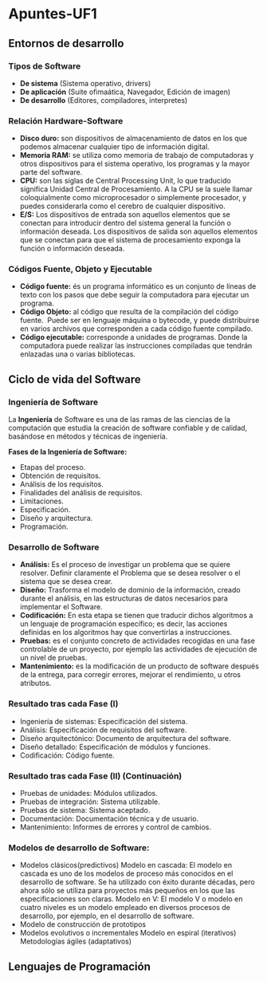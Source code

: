 # Apuntes-UF1

## Entornos de desarrollo

### Tipos de Software 
 - **De sistema** (Sistema operativo, drivers)
 - **De aplicación** (Suite ofimaática, Navegador, Edición de imagen)  
 - **De desarrollo** (Editores, compiladores, interpretes)
### Relación Hardware-Software
- **Disco duro:** son dispositivos de almacenamiento de datos en los que podemos almacenar cualquier tipo de información digital.
- **Memoria RAM:** se utiliza como memoria de trabajo de computadoras y otros dispositivos para el sistema operativo, los programas y la mayor parte del software.
- **CPU:** son las siglas de Central Processing Unit, lo que traducido significa Unidad Central de Procesamiento. A la CPU se la suele llamar coloquialmente como      microprocesador o simplemente procesador, y puedes considerarla como el cerebro de cualquier dispositivo.
- **E/S:** Los dispositivos de entrada son aquellos elementos que se conectan para introducir dentro del sistema general la función o información deseada. Los dispositivos de salida son aquellos elementos que se conectan para que el sistema de procesamiento exponga la función o información deseada.
### Códigos Fuente, Objeto y Ejecutable
 - **Código fuente:** és un programa informático es un conjunto de líneas de texto con los pasos que debe seguir la computadora para ejecutar un programa. 
 - **Código Objeto:** al código que resulta de la compilación del código fuente. ​ Puede ser en lenguaje máquina o bytecode, y puede distribuirse en varios archivos que corresponden a cada código fuente compilado.
 - **Código ejecutable:** corresponde a unidades de programas. Donde la computadora puede realizar las instrucciones compiladas que tendrán enlazadas una o varias bibliotecas.
## Ciclo de vida del Software
### Ingeniería de Software
La **Ingeniería** de Software es una de las ramas de las ciencias de la computación que estudia la creación de software confiable y de calidad, basándose en métodos y técnicas de ingeniería. 

**Fases de la Ingeniería de Software:**
  - Etapas del proceso.
  - Obtención de requisitos.
  - Análisis de los requisitos. 
  - Finalidades del análisis de requisitos. 
  - Limitaciones. 
  - Especificación. 
  -  Diseño y arquitectura. 
  - Programación.
### Desarrollo de Software
  - **Análisis:** Es el proceso de investigar un problema que se quiere resolver. Definir claramente el Problema que se desea resolver o el sistema que se desea crear.
  - **Diseño:** Trasforma el modelo de dominio de la información, creado durante el análisis, en las estructuras de datos necesarios para implementar el Software.
  - **Codificación:** En esta etapa se tienen que traducir dichos algoritmos a un lenguaje de programación específico; es decir, las acciones definidas en los algoritmos hay que convertirlas a instrucciones.
  - **Pruebas:** es el conjunto concreto de actividades recogidas en una fase controlable de un proyecto, por ejemplo las actividades de ejecución de un nivel de pruebas.
  - **Mantenimiento:** es la modificación de un producto de software después de la entrega, para corregir errores, mejorar el rendimiento, u otros atributos.
### Resultado tras cada Fase (I)
  - Ingeniería de sistemas: Especificación del sistema.
  - Análisis: Especificación de requisitos del software.
  - Diseño arquitectónico: Documento de arquitectura del software.
  - Diseño detallado: Especificación de módulos y funciones.
  - Codificación: Código fuente.
### Resultado tras cada Fase (II) (Continuación)
  - Pruebas de unidades: Módulos utilizados.
  - Pruebas de integración: Sistema utilizable.
  - Pruebas de sistema: Sistema aceptado.
  - Documentación: Documentación técnica y de usuario.
  - Mantenimiento: Informes de errores y control de cambios.
### Modelos de desarrollo de Software:
  - Modelos clásicos(predictivos)
      Modelo en cascada: El modelo en cascada es uno de los modelos de proceso más conocidos en el desarrollo de software. Se ha utilizado con éxito   durante décadas, pero ahora sólo se utiliza para proyectos más pequeños en los que las especificaciones son claras.
      Modelo en V: El modelo V o modelo en cuatro niveles es un modelo empleado en diversos procesos de desarrollo, por ejemplo, en el desarrollo de software.
  - Modelo de construcción de prototipos
  - Modelos evolutivos o incrementales
      Modelo en espiral (iterativos)
      Metodologías ágiles (adaptativos)



## Lenguajes de Programación

